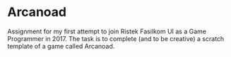 # Arcanoad

Assignment for my first attempt to join Ristek Fasilkom UI as a Game Programmer in 2017.
The task is to complete (and to be creative) a scratch template of a game called Arcanoad.
